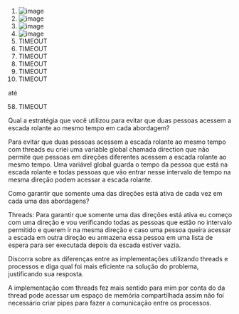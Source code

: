 1) ![image](https://github.com/gabrielyin/so-aws/assets/70323043/14b8116c-9157-4ebc-af81-5d343d5602bc)
2) ![image](https://github.com/gabrielyin/so-aws/assets/70323043/20c217fb-6c7c-485d-a274-cc417da3a5c5)
3) ![image](https://github.com/gabrielyin/so-aws/assets/70323043/afdae69c-0d56-4a90-b0ef-c341293ddbf5)
4) ![image](https://github.com/gabrielyin/so-aws/assets/70323043/3d66c499-1307-490d-9316-cfb32a5d0bb3)
5) TIMEOUT
6) TIMEOUT
7) TIMEOUT
8) TIMEOUT
9) TIMEOUT
10) TIMEOUT

até

58) TIMEOUT


Qual a estratégia que você utilizou para evitar que duas pessoas acessem a escada rolante ao mesmo tempo em cada abordagem?

Para evitar que duas pessoas acessem a escada rolante ao mesmo tempo com threads eu criei uma variable global chamada direction que não permite que pessoas em direções diferentes acessem a escada rolante ao mesmo tempo. Uma variável global guarda o tempo da pessoa que está na escada rolante e todas pessoas que vão entrar nesse intervalo de tempo na mesma direção podem acessar a escada rolante.

Como garantir que somente uma das direções está ativa de cada vez em cada uma das abordagens?

Threads: 
Para garantir que somente uma das direções está ativa eu começo com uma direção e vou verificando todas as pessoas que estão no intervalo permitido e querem ir na mesma direção e caso uma pessoa queira acessar a escada em outra direção eu armazena essa pessoa em uma lista de espera para ser executada depois da escada estiver vazia.

Discorra sobre as diferenças entre as implementações utilizando threads e processos e diga qual foi mais eficiente na solução do problema, justificando sua resposta.

A implementação com threads fez mais sentido para mim por conta do da thread pode acessar um espaço de memória compartilhada assim não foi necessário criar pipes para fazer a comunicação entre os processos.
